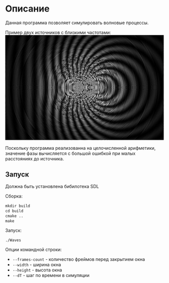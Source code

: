 # Описание
Данная программа позволяет симулировать волновые процессы.

Пример двух источников с близкими частотами:
![img](./img/Waves.png)

Поскольку программа реализованна на целочисленной арифметики, 
значение фазы вычисляется с большой ошибкой при малых расстояниях до источника.

## Запуск
Должна быть установлена бибилотека SDL

Сборка:
```
mkdir build
cd build
cmake ..
make
```

Запуск:
```
./Waves
```

Опции командной строки:
- `--frames-count` - количество фреймов перед закрытием окна
- `--width` - ширина окна
- `--height` - высота окна
- `--dT` - шаг по времени в симуляции